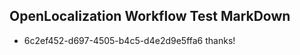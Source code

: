 ## OpenLocalization Workflow Test MarkDown
* 6c2ef452-d697-4505-b4c5-d4e2d9e5ffa6 
thanks!<!--HONumber=Mar16_HO4-->
